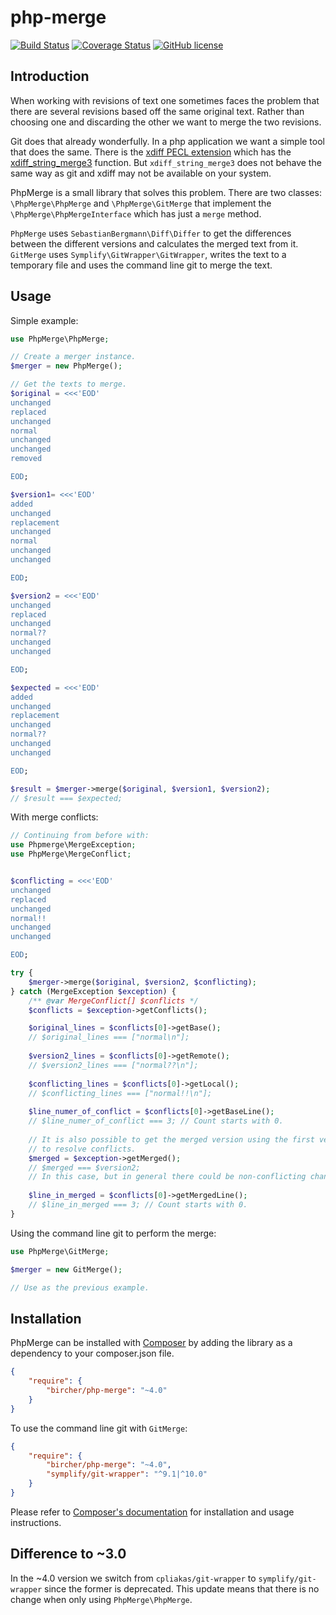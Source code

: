 # php-merge

[![Build Status](https://travis-ci.org/bircher/php-merge.svg?branch=master)](https://travis-ci.org/bircher/php-merge)
[![Coverage Status](https://coveralls.io/repos/github/bircher/php-merge/badge.svg?branch=master)](https://coveralls.io/github/bircher/php-merge?branch=master)
[![GitHub license](https://img.shields.io/badge/license-MIT-blue.svg)](https://raw.githubusercontent.com/bircher/php-merge/master/LICENSE.txt)

## Introduction

When working with revisions of text one sometimes faces the problem that there
are several revisions based off the same original text. Rather than choosing
one and discarding the other we want to merge the two revisions.

Git does that already wonderfully. In a php application we want a simple tool
that does the same. There is the [xdiff PECL extension](http://php.net/manual/en/book.xdiff.php)
which has the [xdiff_string_merge3](http://php.net/manual/en/function.xdiff-string-merge3.php)
function. But `xdiff_string_merge3` does not behave the same way as git and
xdiff may not be available on your system.

PhpMerge is a small library that solves this problem. There are two classes:
`\PhpMerge\PhpMerge` and `\PhpMerge\GitMerge` that implement the
`\PhpMerge\PhpMergeInterface` which has just a `merge` method.

`PhpMerge` uses `SebastianBergmann\Diff\Differ` to get the differences between
the different versions and calculates the merged text from it.
`GitMerge` uses `Symplify\GitWrapper\GitWrapper`, writes the text to a temporary file
and uses the command line git to merge the text.

## Usage

Simple example:

```php
use PhpMerge\PhpMerge;

// Create a merger instance.
$merger = new PhpMerge();

// Get the texts to merge.
$original = <<<'EOD'
unchanged
replaced
unchanged
normal
unchanged
unchanged
removed

EOD;

$version1= <<<'EOD'
added
unchanged
replacement
unchanged
normal
unchanged
unchanged

EOD;

$version2 = <<<'EOD'
unchanged
replaced
unchanged
normal??
unchanged
unchanged

EOD;

$expected = <<<'EOD'
added
unchanged
replacement
unchanged
normal??
unchanged
unchanged

EOD;

$result = $merger->merge($original, $version1, $version2);
// $result === $expected;

```

With merge conflicts:

```php
// Continuing from before with:
use Phpmerge\MergeException;
use PhpMerge\MergeConflict;


$conflicting = <<<'EOD'
unchanged
replaced
unchanged
normal!!
unchanged
unchanged

EOD;

try {
    $merger->merge($original, $version2, $conflicting);
} catch (MergeException $exception) {
    /** @var MergeConflict[] $conflicts */
    $conflicts = $exception->getConflicts();

    $original_lines = $conflicts[0]->getBase();
    // $original_lines === ["normal\n"];
    
    $version2_lines = $conflicts[0]->getRemote();
    // $version2_lines === ["normal??\n"];
    
    $conflicting_lines = $conflicts[0]->getLocal();
    // $conflicting_lines === ["normal!!\n"];
    
    $line_numer_of_conflict = $conflicts[0]->getBaseLine();
    // $line_numer_of_conflict === 3; // Count starts with 0.
    
    // It is also possible to get the merged version using the first version
    // to resolve conflicts.
    $merged = $exception->getMerged();
    // $merged === $version2;
    // In this case, but in general there could be non-conflicting changes.
    
    $line_in_merged = $conflicts[0]->getMergedLine();
    // $line_in_merged === 3; // Count starts with 0.
}

```

Using the command line git to perform the merge:

```php
use PhpMerge\GitMerge;

$merger = new GitMerge();

// Use as the previous example.
```


## Installation

PhpMerge can be installed with [Composer](http://getcomposer.org) by adding
the library as a dependency to your composer.json file.

```json
{
    "require": {
        "bircher/php-merge": "~4.0"
    }
}
```

To use the command line git with `GitMerge`:

```json
{
    "require": {
        "bircher/php-merge": "~4.0",
        "symplify/git-wrapper": "^9.1|^10.0"
    }
}
```

Please refer to [Composer's documentation](https://github.com/composer/composer/blob/master/doc/00-intro.md#introduction)
for installation and usage instructions.


## Difference to ~3.0

In the ~4.0 version we switch from `cpliakas/git-wrapper` to `symplify/git-wrapper` since the former is deprecated.
This update means that there is no change when only using `PhpMerge\PhpMerge`.
